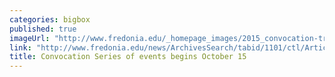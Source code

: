 ```yaml
---
categories: bigbox
published: true
imageUrl: "http://www.fredonia.edu/_homepage_images/2015_convocation-tree-graphic.jpg"
link: "http://www.fredonia.edu/news/ArchivesSearch/tabid/1101/ctl/ArticleView/mid/1878/articleId/5575/Convocation_Series_of_events_to_begin_in_October.aspx"
title: Convocation Series of events begins October 15
---
```


